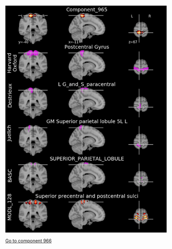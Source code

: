 


![965](preliminary/965.jpg "Component 965")

[Go to component 966](https://parietal-inria.github.io/MODL_atlas/1024/966 "Component 966")